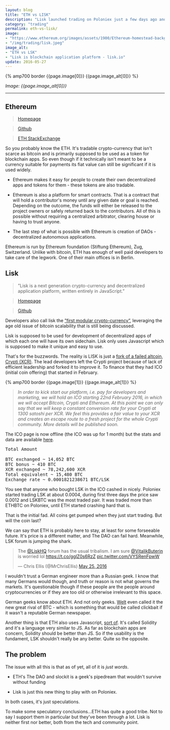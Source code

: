 ```yaml
---
layout: blog
title: "ETH vs LISK"
description: "Lisk launched trading on Poloniex just a few days ago and is currently going through the initial fad pump. Will it last though?"
category: "trading"
permalink: eth-vs-lisk/
image:
- "https://www.ethereum.org/images/assets/1900/Ethereum-homestead-background-4.jpg"
- "/img/trading/lisk.jpeg"
image_alt:
- "ETH vs LSK"
- "Lisk is blockchain application platform - lisk.io"
update: 2016-05-27
---
```


{% amp700 border {{page.image[0]}} {{page.image_alt[0]}} %}

_Image: {{page.image_alt[0]}}_

________________________

## Ethereum

> [Homepage](https://www.ethereum.org/)

> [Github](https://github.com/ethereum)

> [ETH StackExchange](http://ethereum.stackexchange.com/)

So you probably know the ETH. It's tradable crypto-currency that isn't scarce as bitcoin and is primarily supposed to be used as a token for blockchain apps. So even though if it technically isn't meant to be a currency suitable for payments its fiat value can still be significant if it is used widely.

* Ethereum makes it easy for people to create their own decentralized apps and tokens for them - these tokens are also tradable.

* Ethereum is also a platform for smart contracts. That is a contract that will hold a contributor's money until any given date or goal is reached. Depending on the outcome, the funds will either be released to the project owners or safely returned back to the contributors. All of this is possible without requiring a centralized arbitrator, clearing house or having to trust anyone.

* The last step of what is possible with Ethereum is creation of DAOs - decentralized autonomous applications.

Ethereum is run by Ethereum foundation (Stiftung Ethereum), Zug, Switzerland. Unlike with bitcoin, ETH has enough of well paid developers to take care of the legwork. One of their main offices is in Berlin.

## Lisk

> ”Lisk is a next generation crypto-currency and decentralized application platform, written entirely in JavaScript.”

> [Homepage](https://lisk.io)

> [Github](https://github.com/LiskHQ/lisk)

Developers also call lisk the [”first modular crypto-currency”](https://blog.lisk.io/lisk-the-first-modular-crypto-currency-dd3e8df87613#.y5kr9jxnm), leveraging the age old issue of bitcoin scalability that is still being discussed.

Lisk is supposed to be used for development of decentralized apps of which each one will have its own sidechain. Lisk only uses Javascript which is supposed to make it unique and easy to use.


That's for the buzzwords. The reality is LISK is just a [fork of a failed altcoin, Crypti (XCR)](https://blog.lisk.io/olivier-and-max-leave-crypti-to-establish-lisk-3fd60eb0808f#.4uuz8ur23). The lead developers left the Crypti project because of lack of efficient leadership and forked it to improve it. To finance that they had ICO (initial coin offering) that started in February.

{% amp700 border {{page.image[1]}} {{page.image_alt[1]}} %}

> _In order to kick start our platform, i.e. pay for developers and marketing, we will hold an ICO starting 22nd February 2016, in which we will accept Bitcoin, Crypti and Ethereum. At this point we can only say that we will keep a constant conversion rate for your Crypti at 1300 satoshi per XCR. We feel this provides a fair value to your XCR and creates an escape route to a fresh project for the whole Crypti community. More details will be published soon._

The ICO page is now offline (the ICO was up for 1 month) but the stats and data are available [here](https://blog.lisk.io/lisk-ico-statistics-ac36fbb94fe3#.88l7agnip).

<pre>
Total Amount  

BTC exchanged ~ 14,052 BTC
BTC bonus ~ 410 BTC
XCR exchanged ~ 78,242,600 XCR
Total equivalent ~ 15,480 BTC
Exchange rate ~ 0.0001821238671 BTC/LSK
</pre>

You see that anyone who bought LSK in the ICO cashed in nicely. Poloniex started trading LSK at about 0.0004, during first three days the price saw 0.0012 and LSKBTC was the most traded pair. It was traded more than ETHBTC on Poloniex, until ETH started crashing hard that is.

That is the initial fad. All coins get pumped when they just start trading. But will the coin last?

We can say that ETH is probably here to stay, at least for some forseeable future. It's price is a different matter, and The DAO can fail hard. Meanwhile, LSK forum is jumping the shark.


<blockquote class="twitter-tweet" data-lang="en"><p lang="en" dir="ltr">The <a href="https://twitter.com/LiskHQ">@LiskHQ</a> forum has the usual tribalism. I am sure <a href="https://twitter.com/VitalikButerin">@VitalikButerin</a> is worried lol <a href="https://t.co/gglZ0s6RzZ">https://t.co/gglZ0s6RzZ</a> <a href="https://t.co/VYSRenFpwW">pic.twitter.com/VYSRenFpwW</a></p>&mdash; Chris Ellis (@MrChrisEllis) <a href="https://twitter.com/MrChrisEllis/status/735612073527382016">May 25, 2016</a></blockquote>
<script async src="//platform.twitter.com/widgets.js" charset="utf-8"></script>


I wouldn't trust a German engineer more than a Russian geek. I know that many Germans would though, and truth or reason is not what governs the markets. It's questionable though if these people are the people around cryptocurrencies or if they are too old or otherwise irrelevant to this space.

German geeks know about ETH. And not only geeks. [Welt](http://www.welt.de/wirtschaft/webwelt/article153228987/Das-ist-der-neue-grosse-Rivale-des-Bitcoin.html) even called it the new great rival of BTC - which is something that would be called clickbait if it wasn't a reputable German newspaper.

Another thing is that ETH also uses Javascript, [sort of](https://solidity.readthedocs.io/en/latest/). It's called Solidity and it's a language very similar to JS. As far as blockchain apps are concern, Solidity should be better than JS. So if the usability is the fundament, LSK shouldn't really be any better. Quite so the opposite.

## The problem

The issue with all this is that as of yet, all of it is _just words_.

* ETH's The DAO and slockit is a geek's pipedream that wouldn't survive without funding

* Lisk is just this new thing to play with on Poloniex.

In both cases, it's just speculations.

To make some speculatory conclusions...ETH has quite a good tribe. Not to say I support them in particular but they've been through a lot. Lisk is neither first nor better, both from the tech and community point.
